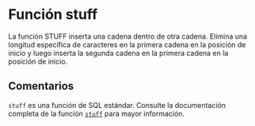 ﻿---
SidebarGroup: "Funciones de texto"
Autogenerated: true
---

# Función  stuff

La función STUFF inserta una cadena dentro de otra cadena. Elimina una longitud específica de caracteres en la primera cadena en la posición de inicio y luego inserta la segunda cadena en la primera cadena en la posición de inicio.

## Comentarios 

`stuff` es una función de SQL estándar. Consulte la documentación completa de la función [`stuff`](https://learn.microsoft.com/es-es/sql/t-sql/functions/stuff-transact-sql) para mayor información.
